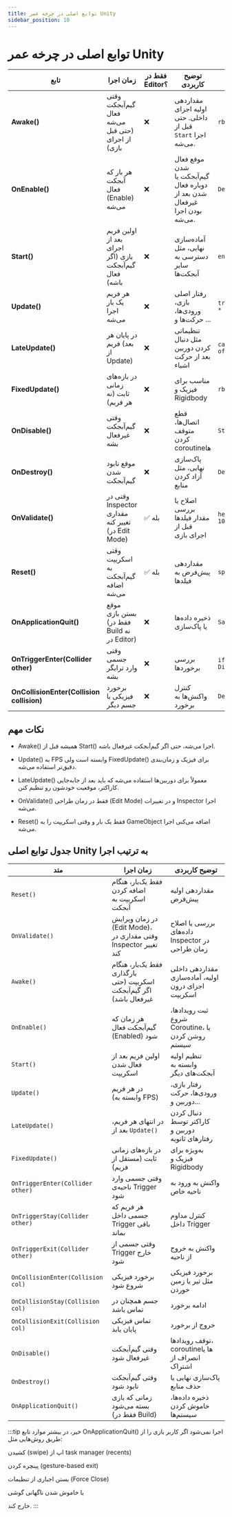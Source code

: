 ```yaml
---
title: توابع اصلی در چرخه عمر Unity
sidebar_position: 10
---
```


# توابع اصلی در چرخه عمر Unity

| تابع                                      | زمان اجرا                                              | فقط در Editor؟ | توضیح کاربردی                                                              | مثال ساده                                                        |
| ----------------------------------------- | ------------------------------------------------------ | -------------- | -------------------------------------------------------------------------- | ---------------------------------------------------------------- |
| **Awake()**                               | وقتی گیم‌آبجکت فعال می‌شه (حتی قبل از اجرای بازی)      | ❌             | مقداردهی اولیه اجزای داخلی. حتی قبل از `Start` اجرا می‌شه.                 | `rb = GetComponent<Rigidbody>();`                                |
| **OnEnable()**                            | هر بار که آبجکت فعال (Enable) می‌شه                    | ❌             | موقع فعال شدن گیم‌آبجکت یا دوباره فعال شدن بعد از غیرفعال بودن اجرا می‌شه. | `Debug.Log("Enabled!");`                                         |
| **Start()**                               | اولین فریم بعد از اجرای بازی (اگر گیم‌آبجکت فعال باشه) | ❌             | آماده‌سازی نهایی، مثل دسترسی به سایر آبجکت‌ها                              | `enemy = GameObject.Find("Enemy");`                              |
| **Update()**                              | هر فریم یک بار اجرا می‌شه                              | ❌             | رفتار اصلی بازی، ورودی‌ها، حرکت‌ها و ...                                   | `transform.Translate(Vector3.forward * speed * Time.deltaTime);` |
| **LateUpdate()**                          | در پایان هر فریم (بعد از Update)                       | ❌             | تنظیماتی مثل دنبال کردن دوربین بعد از حرکت اشیاء                           | `camera.position = player.position + offset;`                    |
| **FixedUpdate()**                         | در بازه‌های زمانی ثابت (نه هر فریم)                    | ❌             | مناسب برای فیزیک و Rigidbody                                               | `rb.AddForce(Vector3.up * force);`                               |
| **OnDisable()**                           | وقتی گیم‌آبجکت غیرفعال بشه                             | ❌             | قطع اتصال‌ها، متوقف کردن coroutineها                                       | `StopAllCoroutines();`                                           |
| **OnDestroy()**                           | موقع نابود شدن گیم‌آبجکت                               | ❌             | پاک‌سازی نهایی، مثل آزاد کردن منابع                                        | `Debug.Log("Object destroyed");`                                 |
| **OnValidate()**                          | وقتی در Inspector مقداری تغییر کنه (در Edit Mode)      | ✅ بله         | اصلاح یا بررسی مقدار فیلدها قبل از اجرای بازی                              | `health = Mathf.Clamp(health, 0, 100);`                          |
| **Reset()**                               | وقتی اسکریپت به گیم‌آبجکت اضافه می‌شه                  | ✅ بله         | مقداردهی پیش‌فرض به فیلدها                                                 | `speed = 5f;`                                                    |
| **OnApplicationQuit()**                   | موقع بستن بازی (فقط در Build نه در Editor)             | ❌             | ذخیره داده‌ها یا پاک‌سازی                                                  | `SaveProgress();`                                                |
| **OnTriggerEnter(Collider other)**        | وقتی جسمی وارد ترایگر بشه                              | ❌             | بررسی برخوردها                                                             | `if (other.CompareTag("Enemy")) Die();`                          |
| **OnCollisionEnter(Collision collision)** | برخورد فیزیکی با جسم دیگر                              | ❌             | کنترل واکنش‌ها به برخورد                                                   | `Destroy(collision.gameObject);`                                 |

## نکات مهم

-   Awake() همیشه قبل از Start() اجرا می‌شه، حتی اگر گیم‌آبجکت غیرفعال باشه.

-   Update() به FPS وابسته است ولی FixedUpdate() برای فیزیک و زمان‌بندی دقیق‌تر استفاده می‌شه.

-   LateUpdate() معمولاً برای دوربین‌ها استفاده می‌شه که باید بعد از جابه‌جایی کاراکتر، موقعیت خودشون رو تنظیم کنن.

-   OnValidate() فقط در زمان طراحی (Edit Mode) و در تغییرات Inspector اجرا می‌شه.

-   Reset() فقط یک بار و وقتی اسکریپت را به GameObject اضافه می‌کنی اجرا می‌شه.

## جدول توابع اصلی Unity به ترتیب اجرا

| متد                               | زمان اجرا                                                           | توضیح کاربردی                                       |
| --------------------------------- | ------------------------------------------------------------------- | --------------------------------------------------- |
| `Reset()`                         | فقط یک‌بار، هنگام اضافه کردن اسکریپت به آبجکت                       | مقداردهی اولیه پیش‌فرض                              |
| `OnValidate()`                    | در زمان ویرایش (Edit Mode)، وقتی مقداری در Inspector تغییر کند      | بررسی یا اصلاح داده‌های Inspector در زمان طراحی     |
| `Awake()`                         | فقط یک‌بار، هنگام بارگذاری اسکریپت (حتی اگر گیم‌آبجکت غیرفعال باشد) | مقداردهی داخلی اولیه، آماده‌سازی اجزای درون اسکریپت |
| `OnEnable()`                      | هر زمان که گیم‌آبجکت فعال (Enabled) شود                             | ثبت رویدادها، شروع Coroutine، یا روشن کردن سیستم    |
| `Start()`                         | اولین فریم بعد از فعال شدن اسکریپت                                  | تنظیم اولیه وابسته به آبجکت‌های دیگر                |
| `Update()`                        | در هر فریم (وابسته به FPS)                                          | رفتار بازی، ورودی‌ها، حرکت دوربین و...              |
| `LateUpdate()`                    | در انتهای هر فریم، بعد از `Update()`                                | دنبال کردن کاراکتر توسط دوربین و رفتارهای ثانویه    |
| `FixedUpdate()`                   | در بازه‌های زمانی ثابت (مستقل از فریم)                              | به‌ویژه برای فیزیک و Rigidbody                      |
| `OnTriggerEnter(Collider other)`  | وقتی جسمی وارد ناحیه‌ی Trigger شود                                  | واکنش به ورود به ناحیه خاص                          |
| `OnTriggerStay(Collider other)`   | هر فریم که جسمی داخل Trigger باقی بماند                             | کنترل مداوم داخل Trigger                            |
| `OnTriggerExit(Collider other)`   | وقتی جسمی از Trigger خارج شود                                       | واکنش به خروج از ناحیه                              |
| `OnCollisionEnter(Collision col)` | برخورد فیزیکی شروع شود                                              | برخورد فیزیکی مثل تیر یا زمین خوردن                 |
| `OnCollisionStay(Collision col)`  | جسم همچنان در تماس باشد                                             | ادامه برخورد                                        |
| `OnCollisionExit(Collision col)`  | تماس فیزیکی پایان یابد                                              | خروج از برخورد                                      |
| `OnDisable()`                     | وقتی گیم‌آبجکت غیرفعال شود                                          | توقف رویدادها، coroutineها یا انصراف از اشتراک      |
| `OnDestroy()`                     | وقتی گیم‌آبجکت نابود شود                                            | پاک‌سازی نهایی یا حذف منابع                         |
| `OnApplicationQuit()`             | زمانی که بازی بسته می‌شود (فقط در Build)                            | ذخیره داده‌ها، خاموش کردن سیستم‌ها                  |


:::tip
خیر، در بیشتر موارد تابع OnApplicationQuit() اجرا نمی‌شود اگر کاربر بازی را از طریق روش‌هایی مثل:

کشیدن (swipe) اپ از task manager (recents)

پینچره کردن (gesture-based exit)

بستن اجباری از تنظیمات (Force Close)

یا خاموش شدن ناگهانی گوشی

خارج کند.
:::